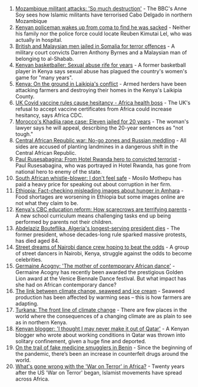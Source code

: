 1. [Mozambique militant attacks: 'So much destruction'](https://www.bbc.co.uk/news/world-africa-58671942?at_medium=RSS&at_campaign=KARANGA) - The BBC's Anne Soy sees how Islamic militants have terrorised Cabo Delgado in northern Mozambique
2. [Kenyan policeman wakes up from coma to find he was sacked](https://www.bbc.co.uk/news/world-africa-58681463?at_medium=RSS&at_campaign=KARANGA) - Neither his family nor the police force could locate Reuben Kimutai Lel, who was actually in hospital.
3. [British and Malaysian men jailed in Somalia for terror offences](https://www.bbc.co.uk/news/world-africa-58678041?at_medium=RSS&at_campaign=KARANGA) - A military court convicts Darren Anthony Byrnes and a Malaysian man of belonging to al-Shabab.
4. [Kenyan basketballer: Sexual abuse rife for years](https://www.bbc.co.uk/sport/africa/58658276?at_medium=RSS&at_campaign=KARANGA) - A former basketball player in Kenya says sexual abuse has plagued the country's women's game for "many years".
5. [Kenya: On the ground in Laikipia's conflict](https://www.bbc.co.uk/news/world-africa-58677304?at_medium=RSS&at_campaign=KARANGA) - Armed herders have been attacking farmers and destroying their homes in the Kenya's Laikipia County.
6. [UK Covid vaccine rules cause hesitancy - Africa health boss](https://www.bbc.co.uk/news/world-africa-58663636?at_medium=RSS&at_campaign=KARANGA) - The UK's refusal to accept vaccine certificates from Africa could increase hesitancy, says Africa CDC.
7. [Morocco's Khadija rape case: Eleven jailed for 20 years](https://www.bbc.co.uk/news/world-africa-58662286?at_medium=RSS&at_campaign=KARANGA) - The woman's lawyer says he will appeal, describing the 20-year sentences as "not tough."
8. [Central African Republic war: No-go zones and Russian meddling](https://www.bbc.co.uk/news/world-africa-58641124?at_medium=RSS&at_campaign=KARANGA) - All sides are accused of planting landmines in a dangerous shift in the Central African Republic.
9. [Paul Rusesabagina: From Hotel Rwanda hero to convicted terrorist](https://www.bbc.co.uk/news/world-africa-58604468?at_medium=RSS&at_campaign=KARANGA) - Paul Rusesabagina, who was portrayed in Hotel Rwanda, has gone from national hero to enemy of the state.
10. [South African whistle-blower: I don't feel safe](https://www.bbc.co.uk/news/world-africa-58550717?at_medium=RSS&at_campaign=KARANGA) - Mosilo Mothepu has paid a heavy price for speaking out about corruption in her firm.
11. [Ethiopia: Fact-checking misleading images about hunger in Amhara](https://www.bbc.co.uk/news/58595360?at_medium=RSS&at_campaign=KARANGA) - Food shortages are worsening in Ethiopia but some images online are not what they claim to be.
12. [Kenya's CBC education reform: How scarecrows are terrifying parents](https://www.bbc.co.uk/news/world-africa-58597917?at_medium=RSS&at_campaign=KARANGA) - A new school curriculum means challenging tasks end up being performed by parents not their children.
13. [Abdelaziz Bouteflika, Algeria's longest-serving president dies](https://www.bbc.co.uk/news/world-africa-56269634?at_medium=RSS&at_campaign=KARANGA) - The former president, whose decades-long rule sparked massive protests, has died aged 84.
14. [Street dreams of Nairobi dance crew hoping to beat the odds](https://www.bbc.co.uk/news/world-africa-58602632?at_medium=RSS&at_campaign=KARANGA) - A group of street dancers in Nairobi, Kenya, struggle against the odds to become celebrities.
15. [Germaine Acogny: 'The mother of contemporary African dance'](https://www.bbc.co.uk/news/world-africa-58588092?at_medium=RSS&at_campaign=KARANGA) - Germaine Acogny has recently been awarded the prestigious Golden Lion award at the Venice Biennale Dance festival. But what impact has she had on African contemporary dance?
16. [The link between climate change, seaweed and ice cream](https://www.bbc.co.uk/news/stories-58582499?at_medium=RSS&at_campaign=KARANGA) - Seaweed production has been affected by warming seas – this is how farmers are adapting.
17. [Turkana: The front line of climate change](https://www.bbc.co.uk/news/world-africa-58598819?at_medium=RSS&at_campaign=KARANGA) - There are few places in the world where the consequences of a changing climate are as plain to see as in northern Kenya.
18. [Kenyan blogger: 'I thought I may never make it out of Qatar'](https://www.bbc.co.uk/news/world-africa-58590800?at_medium=RSS&at_campaign=KARANGA) - A Kenyan blogger who wrote about working conditions in Qatar was thrown into solitary confinement, given a huge fine and deported.
19. [On the trail of fake medicine smugglers in Benin](https://www.bbc.co.uk/news/world-africa-58577421?at_medium=RSS&at_campaign=KARANGA) - Since the beginning of the pandemic, there’s been an increase in counterfeit drugs around the world.
20. [What's gone wrong with the 'War on Terror' in Africa?](https://www.bbc.co.uk/news/world-africa-58552058?at_medium=RSS&at_campaign=KARANGA) - Twenty years after the US 'War on Terror' began, Islamist movements have spread across Africa.
